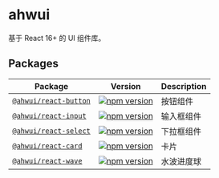 ahwui
===

基于 React 16+ 的 UI 组件库。

## Packages

Package | Version | Description
----- | ----- | -----
[`@ahwui/react-button`](https://github.com/ybuiw/ahwui/tree/master/packages/button) | [![npm version](https://img.shields.io/npm/v/@ahwui/react-button.svg?maxAge=3600)](https://www.npmjs.com/package/@ahwui/react-button) | 按钮组件
[`@ahwui/react-input`](https://github.com/ybuiw/ahwui/tree/master/packages/input) | [![npm version](https://img.shields.io/npm/v/@ahwui/react-input.svg?maxAge=3600)](https://www.npmjs.com/package/@ahwui/react-input)  | 输入框组件
[`@ahwui/react-select`](https://github.com/ybuiw/ahwui/tree/master/packages/select) | [![npm version](https://img.shields.io/npm/v/@ahwui/react-select.svg?maxAge=3600)](https://www.npmjs.com/package/@ahwui/react-select)  | 下拉框组件
[`@ahwui/react-card`](https://github.com/ybuiw/ahwui/tree/master/packages/card) | [![npm version](https://img.shields.io/npm/v/@ahwui/react-card.svg?maxAge=3600)](https://www.npmjs.com/package/@ahwui/react-card)  | 卡片
[`@ahwui/react-wave`](https://github.com/ybuiw/ahwui/tree/master/packages/wave) | [![npm version](https://img.shields.io/npm/v/@ahwui/react-wave.svg?maxAge=3600)](https://www.npmjs.com/package/@ahwui/react-wave)  | 水波进度球
